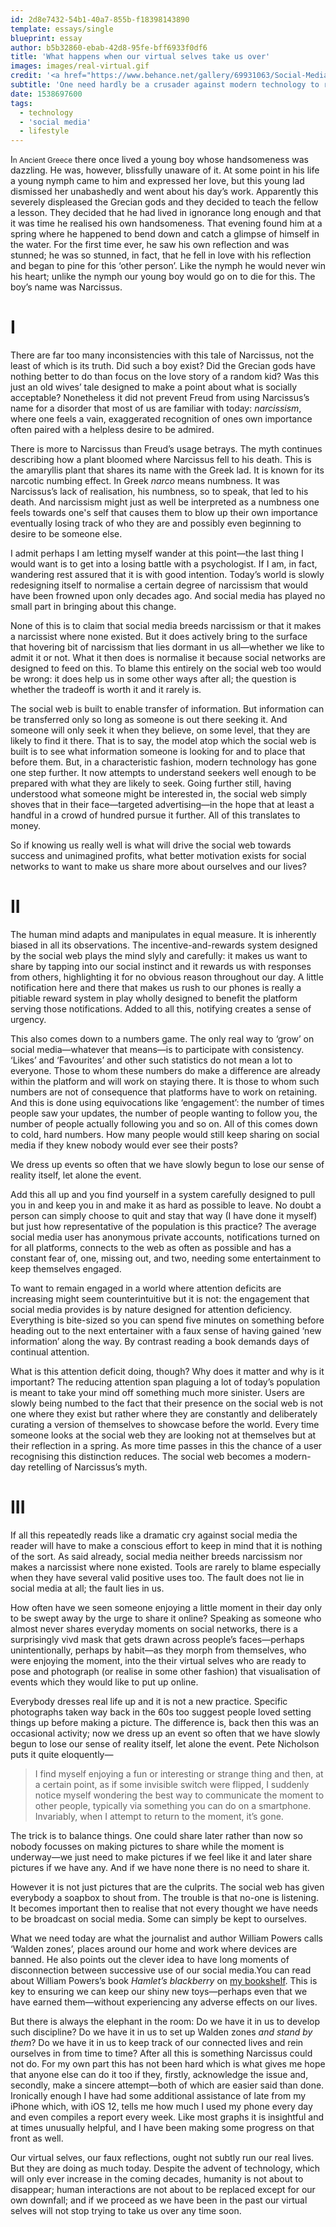 ```yaml
---
id: 2d8e7432-54b1-40a7-855b-f18398143890
template: essays/single
blueprint: essay
author: b5b32860-ebab-42d8-95fe-bff6933f0df6
title: 'What happens when our virtual selves take us over'
images: images/real-virtual.gif
credit: '<a href="https://www.behance.net/gallery/69931063/Social-Media">Burnt Toast &reg;</a>'
subtitle: 'One need hardly be a crusader against modern technology to realise that, like any tool, it has its good side and its bad. The trouble is that far too few of us are ready to acknowledge and come to terms with this fact.'
date: 1538697600
tags:
  - technology
  - 'social media'
  - lifestyle
---
```

I<small>n Ancient Greece</small> there once lived a young boy whose handsomeness was dazzling. He was, however, blissfully unaware of it. At some point in his life a young nymph came to him and expressed her love, but this young lad dismissed her unabashedly and went about his day’s work.  Apparently this severely displeased the Grecian gods and they decided to teach the fellow a lesson. They decided that he had lived in ignorance long enough and that it was time he realised his own handsomeness. That evening found him at a spring where he happened to bend down and catch a glimpse of himself in the water. For the first time ever, he saw his own reflection and was stunned; he was so stunned, in fact, that he fell in love with his reflection and began to pine for this ‘other person’. Like the nymph he would never win his heart; unlike the nymph our young boy would go on to die for this. The boy’s name was Narcissus.

<h1 class="text-center">I</h1>

There are far too many inconsistencies with this tale of Narcissus, not the least of which is its truth. Did such a boy exist? Did the Grecian gods have nothing better to do than focus on the love story of a random kid? Was this just an old wives’ tale designed to make a point about what is socially acceptable? Nonetheless it did not prevent Freud from using Narcissus’s name for a disorder that most of us are familiar with today: <em>narcissism</em>, where one feels a vain, exaggerated recognition of ones own importance often paired with a helpless desire to be admired.

There is more to Narcissus than Freud’s usage betrays. The myth continues describing how a plant bloomed where Narcissus fell to his death. This is the amaryllis plant that shares its name with the Greek lad. It is known for its narcotic numbing effect. In Greek <em>narco</em> means numbness. It was Narcissus’s lack of realisation, his numbness, so to speak, that led to his death. And narcissism might just as well be interpreted as a numbness one feels towards one's self that causes them to blow up their own importance eventually losing track of who they are and possibly even beginning to desire to be someone else.

I admit perhaps I am letting myself wander at this point—the last thing I would want is to get into a losing battle with a psychologist. If I am, in fact, wandering rest assured that it is with good intention. Today’s world is slowly redesigning itself to normalise a certain degree of narcissism that would have been frowned upon only decades ago. And social media has played no small part in bringing about this change.

None of this is to claim that social media breeds narcissism or that it makes a narcissist where none existed. But it does actively bring to the surface that hovering bit of narcissism that lies dormant in us all—whether we like to admit it or not. What it then does is normalise it because social networks are designed to feed on this. To blame this entirely on the social web too would be wrong: it does help us in some other ways after all; the question is whether the tradeoff is worth it and it rarely is.

The social web is built to enable transfer of information. But information can be transferred only so long as someone is out there seeking it. And someone will only seek it when they believe, on some level, that they are likely to find it there. That is to say, the model atop which the social web is built is to see what information someone is looking for and to place that before them. But, in a characteristic fashion, modern technology has gone one step further. It now attempts to understand seekers well enough to be prepared with what they are likely to seek. Going further still, having understood what someone might be interested in, the social web simply shoves that in their face—targeted advertising—in the hope that at least a handful in a crowd of hundred pursue it further. All of this translates to money.

So if knowing us really well is what will drive the social web towards success and unimagined profits, what better motivation exists for social networks to want to make us share more about ourselves and our lives?

<h1 class="text-center">II</h1>

The human mind adapts and manipulates in equal measure. It is inherently biased in all its observations. The incentive-and-rewards system designed by the social web plays the mind slyly and carefully: it makes us want to share by tapping into our social instinct and it rewards us with responses from others, highlighting it for no obvious reason throughout our day. A little notification here and there that makes us rush to our phones is really a pitiable reward system in play wholly designed to benefit the platform serving those notifications. Added to all this, notifying creates a sense of urgency.

This also comes down to a numbers game. The only real way to ‘grow’ on social media—whatever that means—is to participate with consistency. ‘Likes’ and ‘Favourites’ and other such statistics do not mean a lot to everyone. Those to whom these numbers do make a difference are already within the platform and will work on staying there. It is those to whom such numbers are not of consequence that platforms have to work on retaining. And this is done using equivocations like ‘engagement’: the number of times people saw your updates, the number of people wanting to follow you, the number of people actually following you and so on. All of this comes down to cold, hard numbers. How many people would still keep sharing on social media if they knew nobody would ever see their posts?

<div class="quote">We dress up events so often that we have slowly begun to lose our sense of reality itself, let alone the event.</div>

Add this all up and you find yourself in a system carefully designed to pull you in and keep you in and make it as hard as possible to leave. No doubt a person can simply choose to quit and stay that way (I have done it myself) but just how representative of the population is this practice? The average social media user has anonymous private accounts, notifications turned on for all platforms, connects to the web as often as possible and has a constant fear of, one, missing out, and two, needing some entertainment to keep themselves engaged.

To want to remain engaged in a world where attention deficits are increasing might seem counterintuitive but it is not: the engagement that social media provides is by nature designed for attention deficiency. Everything is bite-sized so you can spend five minutes on something before heading out to the next entertainer with a faux sense of having gained ‘new information’ along the way. By contrast reading a book demands days of continual attention.

What is this attention deficit doing, though? Why does it matter and why is it important? The reducing attention span plaguing a lot of today’s population is meant to take your mind off something much more sinister. Users are slowly being numbed to the fact that their presence on the social web is not one where they exist but rather where they are constantly and deliberately curating a version of themselves to showcase before the world. Every time someone looks at the social web they are looking not at themselves but at their reflection in a spring. As more time passes in this the chance of a user recognising this distinction reduces. The social web becomes a modern-day retelling of Narcissus’s myth.

<h1 class="text-center">III</h1>

If all this repeatedly reads like a dramatic cry against social media the reader will have to make a conscious effort to keep in mind that it is nothing of the sort. As said already, social media neither breeds narcissism nor makes a narcissist where none existed. Tools are rarely to blame especially when they have several valid positive uses too. The fault does not lie in social media at all; the fault lies in us.

How often have we seen someone enjoying a little moment in their day only to be swept away by the urge to share it online? Speaking as someone who almost never shares everyday moments on social networks, there is a surprisingly vivd mask that gets drawn across people’s faces—perhaps unintentionally, perhaps by habit—as they morph from themselves, who were enjoying the moment, into the their virtual selves who are ready to pose and photograph (or realise in some other fashion) that visualisation of events which they would like to put up online.

Everybody dresses real life up and it is not a new practice. Specific photographs taken way back in the 60s too suggest people loved setting things up before making a picture. The difference is, back then this was an occasional activity; now we dress up an event so often that we have slowly begun to lose our sense of reality itself, let alone the event. Pete Nicholson puts it quite eloquently—

> I find myself enjoying a fun or interesting or strange thing and then, at a certain point, as if some invisible switch were flipped, I suddenly notice myself wondering the best way to communicate the moment to other people, typically via something you can do on a smartphone. Invariably, when I attempt to return to the moment, it’s gone.

The trick is to balance things. One could share later rather than now so nobody focusses on making pictures to share while the moment is underway—we just need to make pictures if we feel like it and later share pictures if we have any. And if we have none there is no need to share it.

However it is not just pictures that are the culprits. The social web has given everybody a soapbox to shout from. The trouble is that no-one is listening. It becomes important then to realise that not every thought we have needs to be broadcast on social media. Some can simply be kept to ourselves.

What we need today are what the journalist and author William Powers calls ‘Walden zones’, places around our home and work where devices are banned. He also points out the clever idea to have long moments of disconnection between successive use of our social media.<span class="annotation">You can read about William Powers’s book <em>Hamlet’s blackberry</em> on <a href="//vhbelvadi.com/bookshelf/hamlets-blackberry">my bookshelf</a>.</span> This is key to ensuring we can keep our shiny new toys—perhaps even that we have earned them—without experiencing any adverse effects on our lives.

But there is always the elephant in the room: Do we have it in us to develop such discipline? Do we have it in us to set up Walden zones <em>and stand by them</em>? Do we have it in us to keep track of our connected lives and rein ourselves in from time to time? After all this is something Narcissus could not do. For my own part this has not been hard which is what gives me hope that anyone else can do it too if they, firstly, acknowledge the issue and, secondly, make a sincere attempt—both of which are easier said than done. Ironically enough I have had some additional assistance of late from my iPhone which, with iOS 12, tells me how much I used my phone every day and even compiles a report every week. Like most graphs it is insightful and at times unusually helpful, and I have been making some progress on that front as well.

Our virtual selves, our faux reflections, ought not subtly run our real lives. But they are doing as much today. Despite the advent of technology, which will only ever increase in the coming decades, humanity is not about to disappear; human interactions are not about to be replaced except for our own downfall; and if we proceed as we have been in the past our virtual selves will not stop trying to take us over any time soon.

